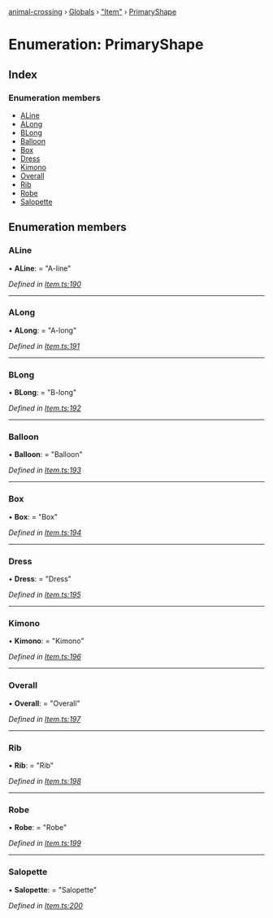 [animal-crossing](../README.md) › [Globals](../globals.md) › ["Item"](../modules/_item_.md) › [PrimaryShape](_item_.primaryshape.md)

# Enumeration: PrimaryShape

## Index

### Enumeration members

* [ALine](_item_.primaryshape.md#aline)
* [ALong](_item_.primaryshape.md#along)
* [BLong](_item_.primaryshape.md#blong)
* [Balloon](_item_.primaryshape.md#balloon)
* [Box](_item_.primaryshape.md#box)
* [Dress](_item_.primaryshape.md#dress)
* [Kimono](_item_.primaryshape.md#kimono)
* [Overall](_item_.primaryshape.md#overall)
* [Rib](_item_.primaryshape.md#rib)
* [Robe](_item_.primaryshape.md#robe)
* [Salopette](_item_.primaryshape.md#salopette)

## Enumeration members

###  ALine

• **ALine**: = "A-line"

*Defined in [Item.ts:190](https://github.com/Norviah/animal-crossing/blob/13550bd/module/types/Item.ts#L190)*

___

###  ALong

• **ALong**: = "A-long"

*Defined in [Item.ts:191](https://github.com/Norviah/animal-crossing/blob/13550bd/module/types/Item.ts#L191)*

___

###  BLong

• **BLong**: = "B-long"

*Defined in [Item.ts:192](https://github.com/Norviah/animal-crossing/blob/13550bd/module/types/Item.ts#L192)*

___

###  Balloon

• **Balloon**: = "Balloon"

*Defined in [Item.ts:193](https://github.com/Norviah/animal-crossing/blob/13550bd/module/types/Item.ts#L193)*

___

###  Box

• **Box**: = "Box"

*Defined in [Item.ts:194](https://github.com/Norviah/animal-crossing/blob/13550bd/module/types/Item.ts#L194)*

___

###  Dress

• **Dress**: = "Dress"

*Defined in [Item.ts:195](https://github.com/Norviah/animal-crossing/blob/13550bd/module/types/Item.ts#L195)*

___

###  Kimono

• **Kimono**: = "Kimono"

*Defined in [Item.ts:196](https://github.com/Norviah/animal-crossing/blob/13550bd/module/types/Item.ts#L196)*

___

###  Overall

• **Overall**: = "Overall"

*Defined in [Item.ts:197](https://github.com/Norviah/animal-crossing/blob/13550bd/module/types/Item.ts#L197)*

___

###  Rib

• **Rib**: = "Rib"

*Defined in [Item.ts:198](https://github.com/Norviah/animal-crossing/blob/13550bd/module/types/Item.ts#L198)*

___

###  Robe

• **Robe**: = "Robe"

*Defined in [Item.ts:199](https://github.com/Norviah/animal-crossing/blob/13550bd/module/types/Item.ts#L199)*

___

###  Salopette

• **Salopette**: = "Salopette"

*Defined in [Item.ts:200](https://github.com/Norviah/animal-crossing/blob/13550bd/module/types/Item.ts#L200)*
